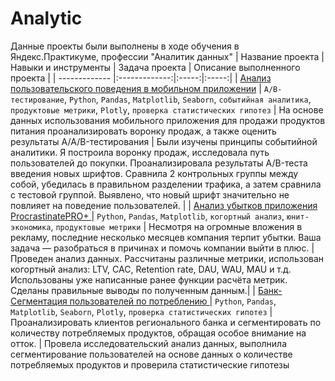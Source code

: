 # Analytic
Данные проекты были выполнены в ходе обучения в Яндекс.Практикуме, профессии "Аналитик данных"
| Название проекта        | Навыки и инструменты           | Задача проекта  | Описание выполненного проекта  |
| ------------- |:-------------:|:-----:|:-----:|
| [Анализ пользовательского поведения в мобильном приложении](https://github.com/Laurel007/Analytic/tree/9d9212d03b2b12ca7356f61929c584392ad31632/%D0%90%D0%BD%D0%B0%D0%BB%D0%B8%D0%B7_%D0%BF%D0%BE%D0%B2%D0%B5%D0%B4%D0%B5%D0%BD%D0%B8%D1%8F_%D0%BF%D0%BE%D0%BB%D1%8C%D0%B7%D0%BE%D0%B2%D0%B0%D1%82%D0%B5%D0%BB%D1%8F_%D0%B2_%D0%9C%D0%9F)      | `A/B-тестирование`, `Python`, `Pandas`, `Matplotlib`, `Seaborn`, `событийная аналитика`, `продуктовые метрики`, `Plotly`, `проверка статистических гипотез` | На основе данных использования мобильного приложения для продажи продуктов питания проанализировать воронку продаж, а также оценить результаты A/A/B-тестирования  | Были изучены принципы событийной аналитики. Я построила воронку продаж, исследовала путь пользователей до покупки. Проанализировала результаты A/B-теста введения новых шрифтов. Сравнила 2 контрольных группы между собой, убедилась в правильном разделении трафика, а затем сравнила с тестовой группой. Выявлено, что новый шрифт значительно не повлияет на поведение пользователей.    |
| [Анализ убытков приложения ProcrastinatePRO+  ](https://github.com/Laurel007/Analytic/tree/331c0182b458ec1ea13fbebd2e266688a8eb4394/%D0%90%D0%BD%D0%B0%D0%BB%D0%B8%D0%B7_%D1%83%D0%B1%D1%8B%D1%82%D0%BA%D0%BE%D0%B2_%D0%BF%D1%80%D0%B8%D0%BB%D0%BE%D0%B6%D0%B5%D0%BD%D0%B8%D1%8F)      |  `Python`, `Pandas`, `Matplotlib`, `когортный анализ`, `юнит-экономика`, `продуктовые метрики`   |   Несмотря на огромные вложения в рекламу, последние несколько месяцев компания терпит убытки. Ваша задача — разобраться в причинах и помочь компании выйти в плюс. |Проведен анализ данных. Рассчитаны различные метрики, использован когортный анализ: LTV, CAC, Retention rate, DAU, WAU, MAU и т.д. Использованы уже написанные ранее функции расчёта метрик. Сделаны правильные выводы по полученным данным.|
| [Банк-Сегментация пользователей по потреблению ](https://github.com/Laurel007/Analytic/tree/6960b9fb2d7b2dd4367069e00aa243b2114c7e84/%D0%A1%D0%B5%D0%B3%D0%BC%D0%B5%D0%BD%D1%82%D0%B0%D1%86%D0%B8%D1%8F_%D0%BA%D0%BB%D0%B8%D0%B5%D0%BD%D1%82%D0%BE%D0%B2_%D0%B1%D0%B0%D0%BD%D0%BA%D0%B0)| `Python`, `Pandas`, `Matplotlib`, `Seaborn`, `Plotly`, `проверка статистических гипотез`   |   Проанализировать клиентов регионального банка и сегментировать по количеству потребляемых продуктов, обращая особое внимание на отток. | Провела исследовательский анализ данных, выполнила сегментирование пользователей на основе данных о количестве потребляемых продуктов и проверила статистические гипотезы


